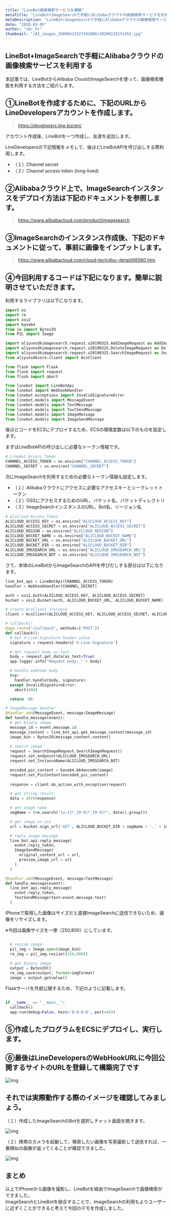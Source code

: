 ```yaml
---
title: "LineBot画像検索サービスを構築"
metaTitle: "LineBot+ImageSearchで手軽にAlibabaクラウドの画像検索サービスを利用する"
metaDescription: "LineBot+ImageSearchで手軽にAlibabaクラウドの画像検索サービスを利用する"
date: "2020-03-05"
author: "sbc_hr"
thumbnail: "/AI_images_26006613527341000/20200228151452.jpg"
---
```


## LineBot+ImageSearchで手軽にAlibabaクラウドの画像検索サービスを利用する

本記事では、LineBotからAlibaba CloudのImageSearchを使って、画像検索機能を利用する方法をご紹介します。

## ①LineBotを作成するために、下記のURLからLineDevelopersアカウントを作成します。

> https://developers.line.biz/en/

アカウント作成後、LineBotを一つ作成し、友達を追加します。

LineDevelopersの下記情報をメモして、後ほどLineBotAPIを呼び出しする際利用します。

 - （１）Channel secret
 - （２）Channel access token (long-lived)

## ②Alibabaクラウド上で、ImageSearchインスタンスをデプロイ方法は下記のドキュメントを参照します。

> https://www.alibabacloud.com/product/imagesearch

## ③ImageSearchのインスタンス作成後、下記のドキュメントに従って、事前に画像をインプットします。

> https://www.alibabacloud.com/cloud-tech/doc-detail/66580.htm


## ④今回利用するコードは下記になります。簡単に説明させていただきます。

利用するライブラリは以下になります。
```python
import os
import re
import oss2
import base64
from io import BytesIO
from PIL import Image

import aliyunsdkimagesearch.request.v20190325.AddImageRequest as AddImageRequest
import aliyunsdkimagesearch.request.v20190325.DeleteImageRequest as DeleteImageRequest
import aliyunsdkimagesearch.request.v20190325.SearchImageRequest as SearchImageRequest
from aliyunsdkcore.client import AcsClient

from flask import Flask
from flask import request
from flask import abort

from linebot import LineBotApi
from linebot import WebhookHandler
from linebot.exceptions import InvalidSignatureError
from linebot.models import MessageEvent
from linebot.models import TextMessage
from linebot.models import TextSendMessage
from linebot.models import ImageMessage
from linebot.models import ImageSendMessage

```

後ほどコードをECSにデプロイするため、ECSの環境変数は以下のものを設定します。
     
まずはLineBotAPIの呼び出しに必要なトークン情報です。
```python
# LineBot Access Token
CHANNEL_ACCESS_TOKEN = os.environ["CHANNEL_ACCESS_TOKEN"]
CHANNEL_SECRET = os.environ["CHANNEL_SECRET"]
```

次にImageSearchを利用するための必要なトークン情報も設定します。

 - （１）Alibabaクラウドにアクセスに必要なアクセスキーとシークレットトークン
 - （２）OSSにアクセスするためのURL、バケット名、バケットディレクトリ
 - （３）ImageSearchインスタンスのURL、Bot名、リージョン名

```python
# AliCloud Access Token
ALICLOUD_ACCESS_KEY = os.environ["ALICLOUD_ACCESS_KEY"]
ALICLOUD_ACCESS_SECRET = os.environ["ALICLOUD_ACCESS_SECRET"]
ALICLOUD_REGION = os.environ["ALICLOUD_REGION"]
ALICLOUD_BUCKET_NAME = os.environ["ALICLOUD_BUCKET_NAME"]
ALICLOUD_BUCKET_URL = os.environ["ALICLOUD_BUCKET_URL"]
ALICLOUD_BUCKET_DIR = os.environ["ALICLOUD_BUCKET_DIR"]
ALICLOUD_IMGSEARCH_URL = os.environ["ALICLOUD_IMGSEARCH_URL"]
ALICLOUD_IMGSEARCH_BOT = os.environ["ALICLOUD_IMGSEARCH_BOT"]

```

さて、本体のLineBotからImageSearchのAPIを呼びだしする部分は以下になります。

```python
line_bot_api = LineBotApi(CHANNEL_ACCESS_TOKEN)
handler = WebhookHandler(CHANNEL_SECRET)

auth = oss2.Auth(ALICLOUD_ACCESS_KEY, ALICLOUD_ACCESS_SECRET)
bucket = oss2.Bucket(auth, ALICLOUD_BUCKET_URL, ALICLOUD_BUCKET_NAME)

# create AcsClient instance
client = AcsClient(ALICLOUD_ACCESS_KEY, ALICLOUD_ACCESS_SECRET, ALICLOUD_REGION)

# callback()
@app.route("/callback", methods=['POST'])
def callback():
  # Get X-Line-Signature header value
  signature = request.headers['X-Line-Signature']

  # Get request body as text
  body = request.get_data(as_text=True)
  app.logger.info("Request body: " + body)

  # Handle webhook body
  try:
    handler.handle(body, signature)
  except InvalidSignatureError:
    abort(400)

  return 'OK'

# ImageMessage Handler
@handler.add(MessageEvent, message=ImageMessage)
def handle_message(event):
  # get binary image
  message_id = event.message.id
  message_content = line_bot_api.get_message_content(message_id)
  image_bin = BytesIO(message_content.content)
  
  # search image
  request = SearchImageRequest.SearchImageRequest()
  request.set_endpoint(ALICLOUD_IMGSEARCH_URL)
  request.set_InstanceName(ALICLOUD_IMGSEARCH_BOT)

  encoded_pic_content = base64.b64encode(image)
  request.set_PicContent(encoded_pic_content)
  
  response = client.do_action_with_exception(request)

  # get string result
  data = str(response)

  # get image name
  imgName = (re.search("[a-z]*_[0-9]*_[0-9]*", data)).group(0)

  # get image on oss
  url = bucket.sign_url('GET', ALICLOUD_BUCKET_DIR + imgName + '.' + imgFormat, 60)

  # reply image message
  line_bot_api.reply_message(
    event.reply_token,
    ImageSendMessage(
      original_content_url = url,
      preview_image_url = url
    )
  )

@handler.add(MessageEvent, message=TextMessage)
def handle_message(event):
  line_bot_api.reply_message(
    event.reply_token,
    TextSendMessage(text=event.message.text)
  )

```

iPhoneで取得した画像はサイズだと直接ImageSearchに送信できないため、画像をリサイズします。
     
※今回は画像サイズを一律（250,800）にしています。

```python

  # resize image
  pil_img = Image.open(image_bin)
  re_img = pil_img.resize((250,800))
  
  # get binary image
  output = BytesIO()
  re_img.save(output, format=imgFormat)
  image = output.getvalue()

```

Flaskサーバを外部公開するため、下記のように記載します。

```python

if __name__ == "__main__":
  callback()
  app.run(debug=False, host='0.0.0.0', port=443)

```

## ⑤作成したプログラムをECSにデプロイし、実行します。

## ⑥最後はLineDevelopersのWebHookURLに今回公開するサイトのURLを登録して構築完了です

![img](https://raw.githubusercontent.com/sbopsv/cloud-tech/master/content/usecase-AI/AI_images_26006613527341000/20200228151239.png "参照")

     
## それでは実際動作する際のイメージを確認してみましょう。
     
（１）作成したImageSearchのBotを選択しチャット画面を開きます。

![img](https://raw.githubusercontent.com/sbopsv/cloud-tech/master/content/usecase-AI/AI_images_26006613527341000/20200228151511.jpg "参照")

     
（２）携帯のカメラを起動して、検索したい画像を写真撮影して送信すれば、一番類似の画像が返ってくることが確認できました。

![img](https://raw.githubusercontent.com/sbopsv/cloud-tech/master/content/usecase-AI/AI_images_26006613527341000/20200228151452.jpg "参照")

## まとめ
以上でiPhoneから画像を撮影し、LineBotを経由でImageSearchで画像検索ができました。    
ImageSearchとLineBotを結合することで、ImageSearchの利用もよりユーザーに近ずくことができると考えて今回のデモを作成しました。


